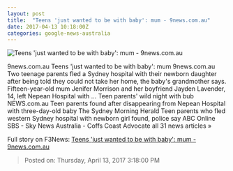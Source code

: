 ```yaml
---
layout: post
title:  "Teens 'just wanted to be with baby': mum - 9news.com.au"
date: 2017-04-13 10:18:00Z
categories: google-news-australia
---
```


![Teens 'just wanted to be with baby': mum - 9news.com.au](http://prod.static9.net.au/_/media/network/home/streams/2017/04/13/11/46/130417_missing.ashx)

9news.com.au Teens 'just wanted to be with baby': mum 9news.com.au Two teenage parents fled a Sydney hospital with their newborn daughter after being told they could not take her home, the baby's grandmother says. Fifteen-year-old mum Jenifer Morrison and her boyfriend Jayden Lavender, 14, left Nepean Hospital with ... Teen parents' wild night with bub NEWS.com.au Teen parents found after disappearing from Nepean Hospital with three-day-old baby The Sydney Morning Herald Teen parents who fled western Sydney hospital with newborn girl found, police say ABC Online SBS - Sky News Australia - Coffs Coast Advocate all 31 news articles »


Full story on F3News: [Teens 'just wanted to be with baby': mum - 9news.com.au](http://www.f3nws.com/n/kWhRBH)

> Posted on: Thursday, April 13, 2017 3:18:00 PM
